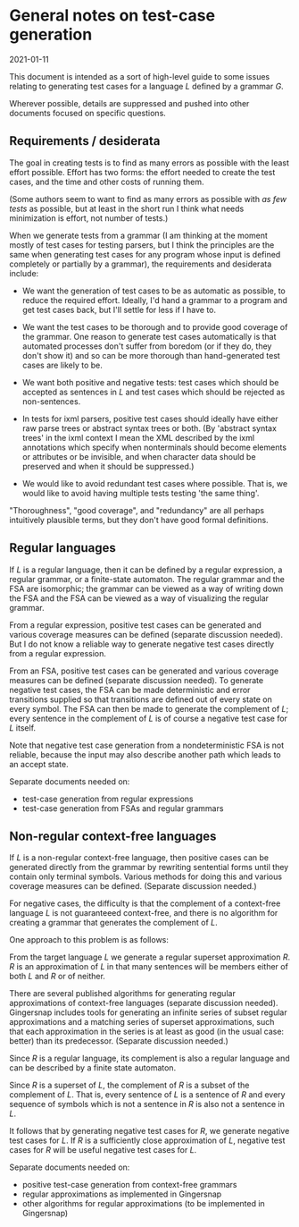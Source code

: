# General notes on test-case generation

2021-01-11

This document is intended as a sort of high-level guide to some issues
relating to generating test cases for a language *L* defined by a
grammar *G*.

Wherever possible, details are suppressed and pushed into other
documents focused on specific questions.


## Requirements / desiderata

The goal in creating tests is to find as many errors as possible with
the least effort possible. Effort has two forms: the effort needed to
create the test cases, and the time and other costs of running them.

(Some authors seem to want to find as many errors as possible with *as
few tests* as possible, but at least in the short run I think what
needs minimization is effort, not number of tests.)

When we generate tests from a grammar (I am thinking at the moment
mostly of test cases for testing parsers, but I think the principles
are the same when generating test cases for any program whose input is
defined completely or partially by a grammar), the requirements and
desiderata include:

* We want the generation of test cases to be as automatic as
possible, to reduce the required effort.   Ideally, I'd hand a grammar
to a program and get test cases back, but I'll settle for less if I have to.

* We want the test cases to be thorough and to provide good coverage
of the grammar. One reason to generate test cases automatically is
that automated processes don't suffer from boredom (or if they do,
they don't show it) and so can be more thorough than hand-generated
test cases are likely to be.

* We want both positive and negative tests: test cases which should be
accepted as sentences in *L* and test cases which should be rejected
as non-sentences.

* In tests for ixml parsers, positive test cases should ideally have
either raw parse trees or abstract syntax trees or both. (By 'abstract
syntax trees' in the ixml context I mean the XML described by the ixml
annotations which specify when nonterminals should become elements or
attributes or be invisible, and when character data should be
preserved and when it should be suppressed.)

* We would like to avoid redundant test cases where possible. That is,
we would like to avoid having multiple tests testing 'the same thing'.

"Thoroughness", "good coverage", and "redundancy" are all perhaps
intuitively plausible terms, but they don't have good formal
definitions.


## Regular languages 

If *L* is a regular language, then it can be defined by a regular
expression, a regular grammar, or a finite-state automaton. The
regular grammar and the FSA are isomorphic; the grammar can be viewed
as a way of writing down the FSA and the FSA can be viewed as a way of
visualizing the regular grammar.

From a regular expression, positive test cases can be generated and
various coverage measures can be defined (separate discussion needed).
But I do not know a reliable way to generate negative test cases
directly from a regular expression.

From an FSA, positive test cases can be generated and various coverage
measures can be defined (separate discussion needed). To generate
negative test cases, the FSA can be made deterministic and error
transitions supplied so that transitions are defined out of every
state on every symbol. The FSA can then be made to generate the
complement of *L*; every sentence in the complement of *L* is of
course a negative test case for *L* itself.

Note that negative test case generation from a nondeterministic FSA is
not reliable, because the input may also describe another path which
leads to an accept state.

Separate documents needed on:

* test-case generation from regular expressions
* test-case generation from FSAs and regular grammars

## Non-regular context-free languages

If *L* is a non-regular context-free language, then positive cases can
be generated directly from the grammar by rewriting sentential forms
until they contain only terminal symbols. Various methods for doing
this and various coverage measures can be defined. (Separate
discussion needed.)

For negative cases, the difficulty is that the complement of a
context-free language *L* is not guaranteeed context-free, and there
is no algorithm for creating a grammar that generates the complement
of *L*.

One approach to this problem is as follows:

From the target language *L* we generate a regular superset
approximation *R*. *R* is an approximation of *L* in that many
sentences will be members either of both *L* and *R* or of neither.

There are several published algorithms for generating regular
approximations of context-free languages (separate discussion needed).
Gingersnap includes tools for generating an infinite series of subset
regular approximations and a matching series of superset
approximations, such that each approximation in the series is at least
as good (in the usual case: better) than its predecessor. (Separate
discussion needed.)

Since *R* is a regular language, its complement is also a regular
language and can be described by a finite state automaton.

Since *R* is a superset of *L*, the complement of *R* is a subset of
the complement of *L*. That is, every sentence of *L* is a sentence
of *R* and every sequence of symbols which is not a sentence in *R* is
also not a sentence in *L*.

It follows that by generating negative test cases for *R*, we generate
negative test cases for *L*. If *R* is a sufficiently close
approximation of *L*, negative test cases for *R* will be useful
negative test cases for *L*.

Separate documents needed on:

* positive test-case generation from context-free grammars
* regular approximations as implemented in Gingersnap
* other algorithms for regular approximations (to be implemented in Gingersnap)

